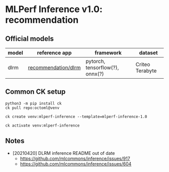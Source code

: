﻿# MLPerf Inference v1.0: recommendation

## Official models

| model | reference app | framework | dataset |
| ---- | ---- | ---- | ---- |
| dlrm | [recommendation/dlrm](https://github.com/mlperf/inference/tree/r1.0/recommendation/dlrm/pytorch) | pytorch, tensorflow(?), onnx(?) | Criteo Terabyte |

## Common CK setup

```
python3 -m pip install ck
ck pull repo:octoml@venv

ck create venv:mlperf-inference --template=mlperf-inference-1.0

ck activate venv:mlperf-inference
```




## Notes

* [20210420] DLRM inference README out of date
  * https://github.com/mlcommons/inference/issues/917
  * https://github.com/mlcommons/inference/issues/604


